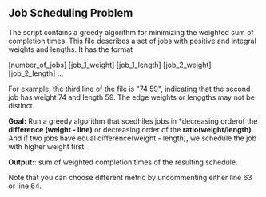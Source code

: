 **Job Scheduling Problem**
----------------------------------------------
The script contains a greedy algorithm for minimizing the weighted sum
of completion times. This file describes a set of jobs with positive and
integral weights and lengths. It has the format

[number_of_jobs]
[job_1_weight] [job_1_length]
[job_2_weight] [job_2_length]
...

For example, the third line of the file is "74 59", indicating that the
second job has weight 74 and length 59. The edge weights or lenggths may
not be distinct.

**Goal:** Run a greedy algorithm that scedhiles jobs in *decreasing
  orderof the **difference (weight - line)** or decreasing order of the **ratio(weight/length)**. And if two jobs have equal
  difference(weight - length), we schedule the job with higher weight first.

**Output:**: sum of weighted completion times of the resulting schedule.

Note that you can choose different metric by uncommenting either line 63
or line 64.
